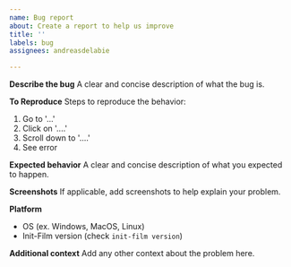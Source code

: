```yaml
---
name: Bug report
about: Create a report to help us improve
title: ''
labels: bug
assignees: andreasdelabie

---
```


**Describe the bug**
A clear and concise description of what the bug is.

**To Reproduce**
Steps to reproduce the behavior:
1. Go to '...'
2. Click on '....'
3. Scroll down to '....'
4. See error

**Expected behavior**
A clear and concise description of what you expected to happen.

**Screenshots**
If applicable, add screenshots to help explain your problem.

**Platform**
- OS (ex. Windows, MacOS, Linux)
- Init-Film version (check `init-film version`)

**Additional context**
Add any other context about the problem here.
